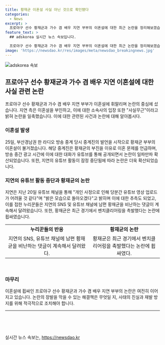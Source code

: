 ```yaml
---
title: 황재균 이혼설 사실 아닌 것으로 확인됐다
categories:
  - News
excerpt: >
  프로야구 선수 황재균과 가수 겸 배우 지연 부부의 이혼설에 대한 최근 논란을 정리해보겠습니다. 이혼설은 부산경남권 라디오 방송 중계진의 발언으로 시작되었으며, 해당 대화가 유튜브를 통해 공개되면서 논란이 확산되었습니다. 지연의 유튜브 활동 중단과 황재균의 경기에서의 행동에 대한 비판도 함께 논의되고 있습니다. 이에 지연 측은 이혼설을 부인하며 사실무근임을 강조했고, 논란에 대한 입장을 전개 중입니다. 함께 누리꾼들의 관심을 끄는 요약문을 작성해보겠습니다.
feature_text: >
  ## adskorea 실시간 뉴스 속보입니다.

  프로야구 선수 황재균과 가수 겸 배우 지연 부부의 이혼설에 대한 최근 논란을 정리해보겠습니다. 이혼설은 부산경남권 라디오 방송 중계진의 발언으로 시작되었으며, 해당 대화가 유튜브를 통해 공개되면서 논란이 확산되었습니다. 지연의 유튜브 활동 중단과 황재균의 경기에서의 행동에 대한 비판도 함께 논의되고 있습니다. 이에 지연 측은 이혼설을 부인하며 사실무근임을 강조했고, 논란에 대한 입장을 전개 중입니다. 함께 누리꾼들의 관심을 끄는 요약문을 작성해보겠습니다.
image: 'https://newsdao.kr/res/images/meta/newsdao_breakingnews.jpg'
---
```


<p><img src="https://newsdao.kr/res/images/meta/newsdao_breakingnews.jpg" alt="adskorea 속보" /></p>

<h2 data-ke-size="size26">프로야구 선수 황재균과 가수 겸 배우 지연 이혼설에 대한 사실 관련 논란</h2>

<p data-ke-size="size16">프로야구 선수 황재균과 가수 겸 배우 지연 부부가 이혼설에 휘말리며 논란의 중심에 섰습니다. 지연 측은 이혼설을 부인하고, 이에 대한 소속사의 입장 또한 "사실무근"이라고 밝혀 논란을 일축했습니다. 이에 대한 관련된 사건과 논란에 대해 알아봅시다. </p>

<h3>이혼설 발생</h3>

<p data-ke-size="size16">25일, 부산경남권 한 라디오 방송 중계 당시 중계진의 발언을 시작으로 황재균 부부의 이혼설이 불거졌습니다. 해당 중계진은 황재균의 부진을 이유로 이혼 문제를 언급하며, 방송 중간 광고 시간에 이에 대한 대화가 유튜브를 통해 공개되면서 논란이 일파만파 확산되었습니다. 또한, 지연의 유튜브 활동이 잠정 중단됨에 따라 논란은 더욱 확산되었습니다.</p>

<h3>지연의 유튜브 활동 중단과 황재균의 논란</h3>

<p data-ke-size="size16">지연은 지난 20일 유튜브 채널을 통해 "개인 사정으로 인해 당분간 유튜브 영상 업로드가 어려울 것 같다"며 "밝은 모습으로 돌아오겠다"고 밝히며 이에 대한 추측도 되었고, 이를 접한 누리꾼들은 지연의 SNS 및 유튜브 채널에 남편 황재균을 비난하는 댓글이 계속해서 달려왔습니다. 또한, 황재균은 최근 경기에서 벤치클리어링을 촉발했다는 논란에 휩싸였습니다.</p>

<table>
    <tr>
        <td style="text-align: center; height: 17px;"><b>누리꾼들의 반응</b></td>
        <td style="text-align: center; height: 17px;"><b>황재균의 논란</b></td>
    </tr>
    <tr>
        <td style="text-align: center; height: 17px;">지연의 SNS, 유튜브 채널에 남편 황재균을 비난하는 댓글이 계속해서 달려왔다.</td>
        <td style="text-align: center; height: 17px;">황재균은 최근 경기에서 벤치클리어링을 촉발했다는 논란에 휩싸였다.</td>
    </tr>
</table>

<p data-ke-size="size16">&nbsp;</p>

<h3>마무리</h3>

<p data-ke-size="size16">이혼설에 휩싸인 프로야구 선수 황재균과 가수 겸 배우 지연 부부의 논란은 여전히 이어지고 있습니다. 논란의 장발을 막을 수 있는 해결책은 무엇일 지, 사태의 진실과 재발 방지를 위해 적극적으로 조치해야 합니다.</p>

<hr>

<p data-ke-size="size16">&nbsp;</p>

<p data-ke-size="size16">&nbsp;</p>
실시간 뉴스 속보는, <a href="https://newsdao.kr" rel="dofollow">https://newsdao.kr</a>


